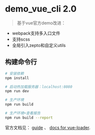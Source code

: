# demo_vue_cli 2.0

> 基于vue官方demo改进：
- webpack支持多入口文件
- 支持scss
- 全局引入zepto和自定义utils

## 构建命令行

``` bash
# 安装依赖
npm install

# 启动热加载服务器：localhost:8080
npm run dev

# 生产环境
npm run build

# 生产环境+查看报告
npm run build --report
```

官方文档见： [guide](http://vuejs-templates.github.io/webpack/) 、 [docs for vue-loader](http://vuejs.github.io/vue-loader).
